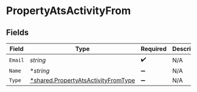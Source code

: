 # PropertyAtsActivityFrom


## Fields

| Field                                                                                            | Type                                                                                             | Required                                                                                         | Description                                                                                      |
| ------------------------------------------------------------------------------------------------ | ------------------------------------------------------------------------------------------------ | ------------------------------------------------------------------------------------------------ | ------------------------------------------------------------------------------------------------ |
| `Email`                                                                                          | *string*                                                                                         | :heavy_check_mark:                                                                               | N/A                                                                                              |
| `Name`                                                                                           | **string*                                                                                        | :heavy_minus_sign:                                                                               | N/A                                                                                              |
| `Type`                                                                                           | [*shared.PropertyAtsActivityFromType](../../../pkg/models/shared/propertyatsactivityfromtype.md) | :heavy_minus_sign:                                                                               | N/A                                                                                              |